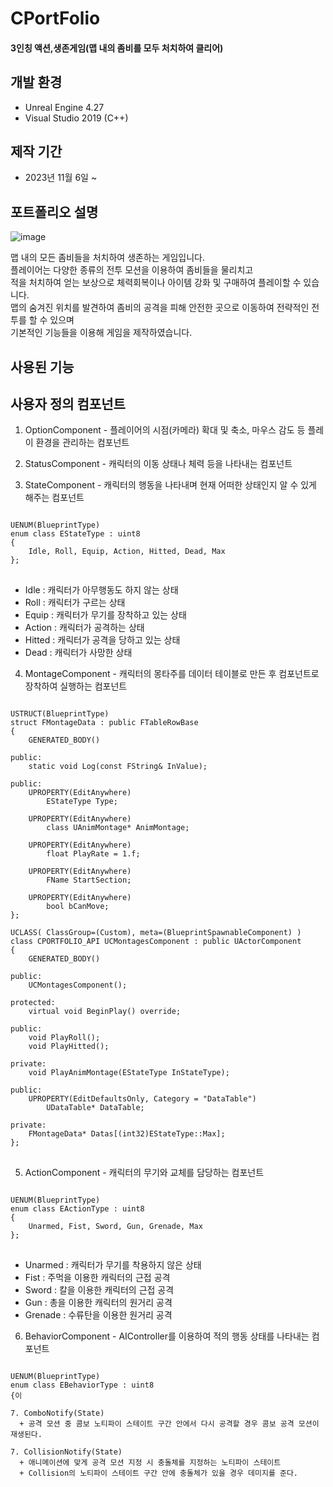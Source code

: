 CPortFolio
==========
#### 3인칭 액션,생존게임(맵 내의 좀비를 모두 처치하여 클리어)

개발 환경
---------
 * Unreal Engine 4.27
 * Visual Studio 2019 (C++)

제작 기간
---------
 * 2023년 11월 6일 ~ 

포트폴리오 설명
---------------
![image](https://github.com/HyukJun46/CPortFolio/assets/126559827/4fde759e-3eb7-4ab1-8120-a1a72d77e807)

맵 내의 모든 좀비들을 처치하여 생존하는 게임입니다.    
플레이어는 다양한 종류의 전투 모션을 이용하여 좀비들을 물리치고    
적을 처치하여 얻는 보상으로 체력회복이나 아이템 강화 및 구매하여 플레이할 수 있습니다.   
맵의 숨겨진 위치를 발견하여 좀비의 공격을 피해 안전한 곳으로 이동하여 전략적인 전투를 할 수 있으며   
기본적인 기능들을 이용해 게임을 제작하였습니다.    

사용된 기능
-----------
## 사용자 정의 컴포넌트

1. OptionComponent - 플레이어의 시점(카메라) 확대 및 축소, 마우스 감도 등 플레이 환경을 관리하는 컴포넌트

2. StatusComponent - 캐릭터의 이동 상태나 체력 등을 나타내는 컴포넌트

3. StateComponent - 캐릭터의 행동을 나타내며 현재 어떠한 상태인지 알 수 있게 해주는 컴포넌트
<pre>
<code>
UENUM(BlueprintType)
enum class EStateType : uint8
{
	Idle, Roll, Equip, Action, Hitted, Dead, Max
};
</code>
</pre>
 + Idle : 캐릭터가 아무행동도 하지 않는 상태
 + Roll : 캐릭터가 구르는 상태 
 + Equip : 캐릭터가 무기를 장착하고 있는 상태
 + Action : 캐릭터가 공격하는 상태
 + Hitted : 캐릭터가 공격을 당하고 있는 상태
 + Dead : 캐릭터가 사망한 상태

4. MontageComponent - 캐릭터의 몽타주를 데이터 테이블로 만든 후 컴포넌트로 장착하여 실행하는 컴포넌트
<pre>
<code>
USTRUCT(BlueprintType)
struct FMontageData : public FTableRowBase 
{
	GENERATED_BODY()

public:
	static void Log(const FString& InValue);

public:
	UPROPERTY(EditAnywhere)
		EStateType Type;

	UPROPERTY(EditAnywhere)
		class UAnimMontage* AnimMontage;

	UPROPERTY(EditAnywhere)
		float PlayRate = 1.f;

	UPROPERTY(EditAnywhere)
		FName StartSection;

	UPROPERTY(EditAnywhere)
		bool bCanMove;
};

UCLASS( ClassGroup=(Custom), meta=(BlueprintSpawnableComponent) )
class CPORTFOLIO_API UCMontagesComponent : public UActorComponent
{
	GENERATED_BODY()

public:	
	UCMontagesComponent();

protected:
	virtual void BeginPlay() override;

public:
	void PlayRoll();
	void PlayHitted();

private:
	void PlayAnimMontage(EStateType InStateType);

public:	
	UPROPERTY(EditDefaultsOnly, Category = "DataTable")
		UDataTable* DataTable;
	
private:
	FMontageData* Datas[(int32)EStateType::Max];
};
</code>
</pre>

5. ActionComponent - 캐릭터의 무기와 교체를 담당하는 컴포넌트
<pre>
<code>
UENUM(BlueprintType)
enum class EActionType : uint8
{
	Unarmed, Fist, Sword, Gun, Grenade, Max
};
</code>
</pre>
 + Unarmed : 캐릭터가 무기를 착용하지 않은 상태
 + Fist : 주먹을 이용한 캐릭터의 근접 공격
 + Sword : 칼을 이용한 캐릭터의 근접 공격
 + Gun : 총을 이용한 캐릭터의 원거리 공격
 + Grenade : 수류탄을 이용한 원거리 공격

6. BehaviorComponent - AIController를 이용하여 적의 행동 상태를 나타내는 컴포넌트
<pre>
<code>
UENUM(BlueprintType)
enum class EBehaviorType : uint8
{이

7. ComboNotify(State)
  + 공격 모션 중 콤보 노티파이 스테이트 구간 안에서 다시 공격할 경우 콤보 공격 모션이 재생된다.

7. CollisionNotify(State)
  + 애니메이션에 맞게 공격 모션 지정 시 충돌체를 지정하는 노티파이 스테이트
  + Collision의 노티파이 스테이트 구간 안에 충돌체가 있을 경우 데미지를 준다.

